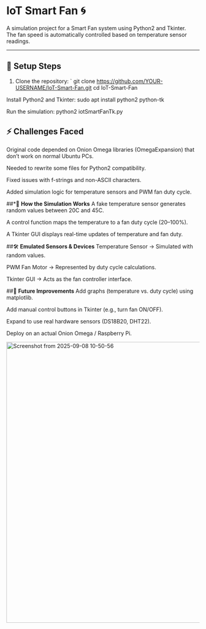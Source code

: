# **IoT Smart Fan 🌀**

A simulation project for a Smart Fan system using Python2 and Tkinter.  
The fan speed is automatically controlled based on temperature sensor readings.

---

## **🚀 Setup Steps**
1. Clone the repository:
   `
   git clone https://github.com/YOUR-USERNAME/IoT-Smart-Fan.git
   cd IoT-Smart-Fan
   
Install Python2 and Tkinter:
sudo apt install python2 python-tk

Run the simulation:
python2 iotSmartFanTk.py

## **⚡ Challenges Faced**
Original code depended on Onion Omega libraries (OmegaExpansion) that don’t work on normal Ubuntu PCs.

Needed to rewrite some files for Python2 compatibility.

Fixed issues with f-strings and non-ASCII characters.

Added simulation logic for temperature sensors and PWM fan duty cycle.

##*🔧 **How the Simulation Works**
A fake temperature sensor generates random values between 20C and 45C.

A control function maps the temperature to a fan duty cycle (20–100%).

A Tkinter GUI displays real-time updates of temperature and fan duty.

##🛠️ **Emulated Sensors & Devices**
Temperature Sensor → Simulated with random values.

PWM Fan Motor → Represented by duty cycle calculations.

Tkinter GUI → Acts as the fan controller interface.

##🌱 **Future Improvements**
Add graphs (temperature vs. duty cycle) using matplotlib.

Add manual control buttons in Tkinter (e.g., turn fan ON/OFF).

Expand to use real hardware sensors (DS18B20, DHT22).

Deploy on an actual Onion Omega / Raspberry Pi.


<img width="1266" height="731" alt="Screenshot from 2025-09-08 10-50-56" src="https://github.com/user-attachments/assets/eedb582b-d72c-45d4-8109-e98cf84d85e6" />
